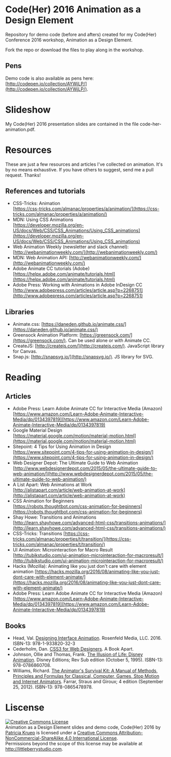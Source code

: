 # Code(Her) 2016 Animation as a Design Element
Repository for demo code (before and afters) created for my Code(Her) Conference 2016 workshop, Animation as a Design Element.

Fork the repo or download the files to play along in the workshop.

## Pens
Demo code is also available as pens here: [http://codepen.io/collection/AYWjLP/](http://codepen.io/collection/AYWjLP/).

# Slideshow

My Code(Her) 2016 presentation slides are contained in the file code-her-animation.pdf. 


# Resources

These are just a few resources and articles I've collected on animation. It's by no means exhaustive. If you have others to suggest, send me a pull request. Thanks!

## References and tutorials

* CSS-Tricks: Animation  
  [https://css-tricks.com/almanac/properties/a/animation/](https://css-tricks.com/almanac/properties/a/animation/)
* MDN: Using CSS Animations  
  [https://developer.mozilla.org/en-US/docs/Web/CSS/CSS_Animations/Using_CSS_animations](https://developer.mozilla.org/en-US/docs/Web/CSS/CSS_Animations/Using_CSS_animations)
* Web Animation Weekly (newsletter and slack channel): [http://webanimationweekly.com/](http://webanimationweekly.com/)
* MDN: Web Animation API: [http://webanimationweekly.com/](http://webanimationweekly.com/)
* Adobe Animate CC tutorials (Adobe)  
  [https://helpx.adobe.com/animate/tutorials.html](https://helpx.adobe.com/animate/tutorials.html)
* Adobe Press: Working with Animations in Adobe InDesign CC  
  [http://www.adobepress.com/articles/article.asp?p=2268751](http://www.adobepress.com/articles/article.asp?p=2268751)

## Libraries
* Animate.css: [https://daneden.github.io/animate.css/](https://daneden.github.io/animate.css/)
* Greensock Animation Platform: [https://greensock.com/](https://greensock.com/). Can be used alone or with Animate CC.
* CreateJS: [http://createjs.com/](http://createjs.com/). JavaScript library for Canvas.
* Snap.js: [http://snapsvg.io/](http://snapsvg.io/). JS library for SVG.



# Reading

## Articles

* Adobe Press: Learn Adobe Animate CC for Interactive Media (Amazon)  
  [https://www.amazon.com/Learn-Adobe-Animate-Interactive-Media/dp/0134397819](https://www.amazon.com/Learn-Adobe-Animate-Interactive-Media/dp/0134397819)
* Google Material Design  
  [https://material.google.com/motion/material-motion.html](https://material.google.com/motion/material-motion.html)
* Sitepoint: 4 Tips for Using Animation in Design  
  [https://www.sitepoint.com/4-tips-for-using-animation-in-design/](https://www.sitepoint.com/4-tips-for-using-animation-in-design/)
* Web Designer Depot: The Ultimate Guide to Web Animation  
  [http://www.webdesignerdepot.com/2015/05/the-ultimate-guide-to-web-animation/](http://www.webdesignerdepot.com/2015/05/the-ultimate-guide-to-web-animation/)
* A List Apart: Web Animations at Work  
  [http://alistapart.com/article/web-animation-at-work](http://alistapart.com/article/web-animation-at-work)
* CSS Animation for Beginners  
  [https://robots.thoughtbot.com/css-animation-for-beginners](https://robots.thoughtbot.com/css-animation-for-beginners)
* Shay Howe: Transitions and Animations  
  [http://learn.shayhowe.com/advanced-html-css/transitions-animations/](http://learn.shayhowe.com/advanced-html-css/transitions-animations/)
* CSS-Tricks: Transitions
  [https://css-tricks.com/almanac/properties/t/transition/](https://css-tricks.com/almanac/properties/t/transition/)
* UI Animation: Microinteraction for Macro Result  
  [http://tubikstudio.com/ui-animation-microinteraction-for-macroresult/](http://tubikstudio.com/ui-animation-microinteraction-for-macroresult/)
* Hacks (Mozilla): Animating like you just don't care with element animation [https://hacks.mozilla.org/2016/08/animating-like-you-just-dont-care-with-element-animate/](https://hacks.mozilla.org/2016/08/animating-like-you-just-dont-care-with-element-animate/)
* Adobe Press: Learn Adobe Animate CC for Interactive Media (Amazon)  
  [https://www.amazon.com/Learn-Adobe-Animate-Interactive-Media/dp/0134397819](https://www.amazon.com/Learn-Adobe-Animate-Interactive-Media/dp/0134397819)

## Books

* Head, Val. [Designing Interface Animation](http://rosenfeldmedia.com/books/designing-interface-animation/). Rosenfeld Media, LLC. 2016. ISBN-13: 978-1-933820-32-3
* Cederholm, Dan. [CSS3 for Web Designers](https://abookapart.com/products/css3-for-web-designers). A Book Apart.
* Johnson, Ollie and Thomas, Frank. [The Illusion of Life: Disney Animation](https://www.amazon.com/Illusion-Life-Disney-Animation/dp/0786860707). Disney Editions; Rev Sub edition (October 5, 1995). ISBN-13: 978-0786860708.
* Williams, Richard. [The Animator's Survival Kit: A Manual of Methods, Principles and Formulas for Classical, Computer, Games, Stop Motion and Internet Animators](https://www.amazon.com/Animators-Survival-Kit-Principles-Classical/dp/086547897X/). Farrar, Straus and Giroux; 4 edition (September 25, 2012). ISBN-13: 978-0865478978.

# Liscense

<a rel="license" href="http://creativecommons.org/licenses/by-nc-sa/4.0/"><img alt="Creative Commons License" style="border-width:0" src="https://i.creativecommons.org/l/by-nc-sa/4.0/88x31.png" /></a><br /><span xmlns:dct="http://purl.org/dc/terms/" property="dct:title">Animation as a Design Element slides and demo code, Code(Her) 2016 </span> by <a xmlns:cc="http://creativecommons.org/ns#" href="http://littleberrystudio.com" property="cc:attributionName" rel="cc:attributionURL">Patricia Kruep</a> is licensed under a <a rel="license" href="http://creativecommons.org/licenses/by-nc-sa/4.0/">Creative Commons Attribution-NonCommercial-ShareAlike 4.0 International License</a>.<br />Permissions beyond the scope of this license may be available at <a xmlns:cc="http://creativecommons.org/ns#" href="http://littleberrystudio.com" rel="cc:morePermissions">http://littleberrystudio.com</a>.